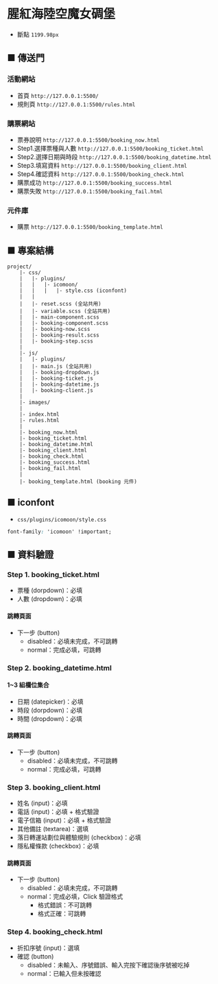 # 腥紅海陸空魔女碉堡
* 斷點 `1199.98px`


## ■ 傳送門

### 活動網站
* 首頁 `http://127.0.0.1:5500/`
* 規則頁 `http://127.0.0.1:5500/rules.html`

### 購票網站
* 票券說明 `http://127.0.0.1:5500/booking_now.html`
* Step1.選擇票種與人數 `http://127.0.0.1:5500/booking_ticket.html`
* Step2.選擇日期與時段 `http://127.0.0.1:5500/booking_datetime.html`
* Step3.填寫資料 `http://127.0.0.1:5500/booking_client.html`
* Step4.確認資料 `http://127.0.0.1:5500/booking_check.html`
* 購票成功 `http://127.0.0.1:5500/booking_success.html`
* 購票失敗 `http://127.0.0.1:5500/booking_fail.html`

### 元件庫
* 購票 `http://127.0.0.1:5500/booking_template.html`


## ■ 專案結構
```
project/
    |- css/
    |   |- plugins/
    |   |   |- icomoon/
    |   |   |   |- style.css (iconfont)
    |   |   
    |   |- reset.scss (全站共用)
    |   |- variable.scss (全站共用)
    |   |- main-component.scss
    |   |- booking-component.scss
    |   |- booking-now.scss
    |   |- booking-result.scss
    |   |- booking-step.scss
    |
    |- js/
    |   |- plugins/
    |   |- main.js (全站共用)
    |   |- booking-dropdown.js
    |   |- booking-ticket.js
    |   |- booking-datetime.js
    |   |- booking-client.js
    |
    |- images/
    |
    |- index.html
    |- rules.html
    |
    |- booking_now.html
    |- booking_ticket.html
    |- booking_datetime.html
    |- booking_client.html
    |- booking_check.html
    |- booking_success.html
    |- booking_fail.html
    |
    |- booking_template.html (booking 元件)
```

## ■ iconfont
* `css/plugins/icomoon/style.css`

```css
font-family: 'icomoon' !important;
```

## ■ 資料驗證

### Step 1. booking_ticket.html
* 票種 (dorpdown)：必填
* 人數 (dropdown)：必填

#### 跳轉頁面
* 下一步 (button)
    * disabled：必填未完成，不可跳轉
    * normal：完成必填，可跳轉


### Step 2. booking_datetime.html

#### 1~3 組欄位集合
* 日期 (datepicker)：必填
* 時段 (dorpdown)：必填
* 時間 (dropdown)：必填

#### 跳轉頁面
* 下一步 (button)
    * disabled：必填未完成，不可跳轉
    * normal：完成必填，可跳轉


### Step 3. booking_client.html
* 姓名 (input)：必填
* 電話 (input)：必填 + 格式驗證
* 電子信箱 (input)：必填 + 格式驗證
* 其他備註 (textarea)：選填
* 落日轉運站劃位與體驗規則 (checkbox)：必填
* 隱私權條款 (checkbox)：必填


#### 跳轉頁面
* 下一步 (button)
    * disabled：必填未完成，不可跳轉
    * normal：完成必填，Click 驗證格式
        * 格式錯誤：不可跳轉
        * 格式正確：可跳轉


### Step 4. booking_check.html
* 折扣序號 (input)：選填
* 確認 (button)
    * disabled：未輸入、序號錯誤、輸入完按下確認後序號被吃掉
    * normal：已輸入但未按確認
